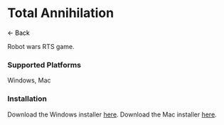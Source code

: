 # Total Annihilation
<a href="javascript:history.back()" style="text-decoration: none; color: black;">&#8592; Back</a>


Robot wars RTS game.

### Supported Platforms
Windows, Mac

### Installation
Download the Windows installer [here](https://grlanparty.info/total_annihilation/setup_total_annihilation_commander_pack_3.1_(22139).exe).
Download the Mac installer [here](https://grlanparty.info/total_annihilation/total_annihilation__commander_pack_en_1_3_15733.pkg).
